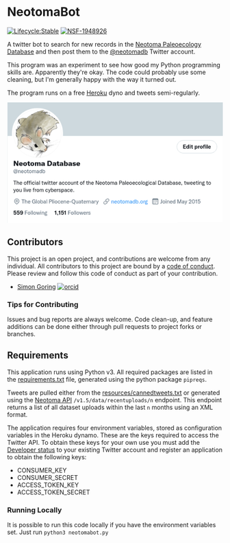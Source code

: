 # NeotomaBot

[![Lifecycle:Stable](https://img.shields.io/badge/Lifecycle-Stable-97ca00)](https://neotomadb.org)
[![NSF-1948926](https://img.shields.io/badge/NSF-1948926-blue.svg)](https://nsf.gov/awardsearch/showAward?AWD_ID=1948926)

A twitter bot to search for new records in the [Neotoma Paleoecology Database](http://neotomadb.org) and then post them to the [@neotomadb](http://twitter.com/neotomadb) Twitter account.

This program was an experiment to see how good my Python programming skills are.  Apparently they're okay.  The code could probably use some cleaning, but I'm generally happy with the way it turned out.

The program runs on a free [Heroku](https://heroku.com) dyno and tweets semi-regularly.

![Neotoma Twitter Banner](resources/neotomatwitter.png)
## Contributors

This project is an open project, and contributions are welcome from any individual.  All contributors to this project are bound by a [code of conduct](CODE_OF_CONDUCT.md).  Please review and follow this code of conduct as part of your contribution.

* [Simon Goring](http://goring.org) [![orcid](https://img.shields.io/badge/orcid-0000--0002--2700--4605-brightgreen.svg)](https://orcid.org/0000-0002-2700-4605)

### Tips for Contributing

Issues and bug reports are always welcome.  Code clean-up, and feature additions can be done either through pull requests to project forks or branches.

## Requirements

This application runs using Python v3.  All required packages are listed in the [requirements.txt](requirements.txt) file, generated using the python package `pipreqs`.

Tweets are pulled either from the [resources/cannedtweets.txt](resources/cannedtweets.txt) or generated using the [Neotoma API](https://api.neotomadb.org) `/v1.5/data/recentuploads/n` endpoint.  This endpoint returns a list of all dataset uploads within the last `n` months using an XML format.

The application requires four environment variables, stored as configuration variables in the Heroku dynamo.  These are the keys required to access the Twitter API.  To obtain these keys for your own use you must add the [Developer status](https://developer.twitter.com) to your existing Twitter account and register an application to obtain the following keys:

* CONSUMER_KEY
* CONSUMER_SECRET
* ACCESS_TOKEN_KEY
* ACCESS_TOKEN_SECRET

### Running Locally

It is possible to run this code locally if you have the environment variables set.  Just run `python3 neotomabot.py`